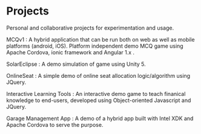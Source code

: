 # Projects
Personal and collaborative projects for experimentation and usage.

MCQv1 : A hybrid application that can be run both on web as well as mobile platforms (android, iOS). Platform independent demo MCQ game using Apache Cordova, ionic framework and Angular 1.x .  

SolarEclipse : A demo simulation of game using Unity 5.

OnlineSeat : A simple demo of online seat allocation logic/algorithm using JQuery.

Interactive Learning Tools  : An interactive demo game to teach finanical knowledge to end-users, developed using Object-oriented Javascript and JQuery.

Garage Management App : A demo of a hybrid app built with Intel XDK and Apache Cordova to serve the purpose. 


